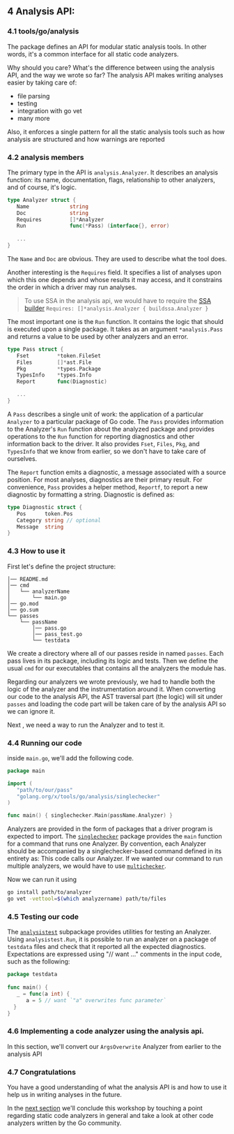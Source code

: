 ## 4 Analysis API:
### 4.1 tools/go/analysis
The package defines an API for modular static analysis tools. In other words, it's a common interface for all static 
code analyzers.

Why should you care? What's the difference between using the analysis API, and the way we wrote so far?
The analysis API makes writing analyses easier by taking care of:
 - file parsing
 - testing
 - integration with go vet
 - many more
 
Also, it enforces a single pattern for all the static analysis tools such as how analysis are structured and how 
warnings are reported
    
### 4.2 analysis members  
The primary type in the API is `analysis.Analyzer`.  It describes an analysis function: its name, documentation, flags, relationship to other analyzers, and of course, it's logic.

``` go
type Analyzer struct {
   Name             string
   Doc              string
   Requires         []*Analyzer
   Run              func(*Pass) (interface{}, error)
 
   ...
}
```

The `Name` and `Doc` are obvious. They are used to describe what the tool does.

Another interesting is the `Requires` field. It specifies a list of analyses upon which this one depends and whose
results it may access, and it constrains the order in which a driver may run analyses.

> To use SSA in the analysis api, we would have to require the [SSA builder](https://pkg.go.dev/golang.org/x/tools/go/analysis/passes/buildssa)
>  `Requires: []*analysis.Analyzer {
                  buildssa.Analyzer
          }`


The most important one is the `Run` function. It contains the logic that should is executed upon a single package. 
It takes as an argument `*analysis.Pass` and returns a value to be used by other analyzers and an error.

``` go
type Pass struct {
   Fset         *token.FileSet
   Files        []*ast.File
   Pkg          *types.Package
   TypesInfo    *types.Info
   Report       func(Diagnostic)

   ...
}
```

A `Pass` describes a single unit of work: the application of a particular `Analyzer` to a particular package of Go code. The `Pass` provides information to the Analyzer's `Run` function about the analyzed package and provides operations to the `Run` function for reporting diagnostics and other information back to the driver. It also provides `Fset`, `Files`, `Pkg`, and `TypesInfo` that we know from earlier, so we don't have to take care of ourselves.

The `Report` function emits a diagnostic, a message associated with a source position. For most analyses, diagnostics are their primary result. For convenience, `Pass` provides a helper method, `Reportf`, to report a new diagnostic by formatting a string. Diagnostic is defined as:

``` go
type Diagnostic struct {
   Pos      token.Pos
   Category string // optional
   Message  string
}
```

### 4.3 How to use it
First let's define the project structure:
```
│── README.md
│── cmd
│   └── analyzerName
│       └── main.go
│── go.mod
│── go.sum
└── passes
    └── passName
        │── pass.go
        │── pass_test.go
        └── testdata
```

We create a directory where all of our passes reside in named `passes`. Each pass lives in its package, including its logic and tests.
Then we define the usual `cmd` for our executables that contains all the analyzers the module has.

Regarding our analyzers we wrote previously, we had to handle both the logic of the analyzer and the instrumentation around it.
When converting our code to the analysis API, the AST traversal part (the logic) will sit under `passes` and loading the code
part will be taken care of by the analysis API so we can ignore it. 

Next , we need a way to run the Analyzer and to test it.

### 4.4 Running our code
inside `main.go`, we'll add the following code. 

``` go
package main

import (
   "path/to/our/pass"
   "golang.org/x/tools/go/analysis/singlechecker"
)

func main() { singlechecker.Main(passName.Analyzer) }
```
Analyzers are provided in the form of packages that a driver program is expected to import. 
The [`singlechecker`](https://pkg.go.dev/golang.org/x/tools/go/analysis/singlechecker) package provides the `main` function for a command that runs one Analyzer. By convention, each Analyzer should be accompanied by a singlechecker-based command defined in its entirety as: This code calls our Analyzer. 
If we wanted our command to run multiple analyzers, we would have to use [`multichecker`](https://pkg.go.dev/golang.org/x/tools/go/analysis/multichecker).

Now we can run it using 
``` bash
go install path/to/analyzer
go vet -vettool=$(which analyzername) path/to/files
```


### 4.5 Testing our code
The [`analysistest`](https://godoc.org/golang.org/x/tools/go/analysis/analysistes) subpackage provides utilities for testing an Analyzer. Using `analysistest.Run`, it is possible to run an analyzer on a package of `testdata` files and check that it reported all the expected diagnostics.
Expectations are expressed using "// want ..." comments in the input code, such as the following:

``` go
package testdata  
  
func main() {  
   _ = func(a int) {  
      a = 5 // want `"a" overwrites func parameter`  
  }  
}
```

### 4.6 Implementing a code analyzer using the analysis api.   
In this section, we'll convert our `ArgsOverwrite` Analyzer from earlier to the analysis API

### 4.7 Congratulations
You have a good understanding of what the analysis API is and how to use it help us in writing analyses in the future.

In the [next section](https://github.com/amit-davidson/GopherCon2021IsraelStaticAnalysisWorkshop/blob/master/conclusion/text.md)
we'll conclude this workshop by touching a point regarding static code analyzers in general and take a look at other code
analyzers written by the Go community.  